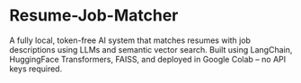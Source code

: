# Resume-Job-Matcher
A fully local, token-free AI system that matches resumes with job descriptions using LLMs and semantic vector search. Built using LangChain, HuggingFace Transformers, FAISS, and deployed in Google Colab – no API keys required.
